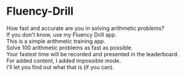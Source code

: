 # Fluency-Drill
How fast and accurate are you in solving arithmetic problems?  
If you don't know, use my Fluency Drill app.      
This is a simple arithmetic training app.  
Solve 100 arithmetic problems as fast as possible.  
Your fastest time will be recorded and presented in the leaderboard.  
For added content, I added impossible mode.  
I'll let you find out what that is (if you can).  
